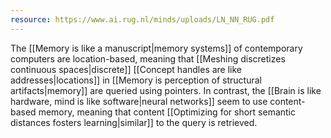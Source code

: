 ```yaml
---
resource: https://www.ai.rug.nl/minds/uploads/LN_NN_RUG.pdf
---
```


The [[Memory is like a manuscript|memory systems]] of contemporary computers are location-based, meaning that [[Meshing discretizes continuous spaces|discrete]] [[Concept handles are like addresses|locations]] in [[Memory is perception of structural artifacts|memory]] are queried using pointers. In contrast, the [[Brain is like hardware, mind is like software|neural networks]] seem to use content-based memory, meaning that content [[Optimizing for short semantic distances fosters learning|similar]] to the query is retrieved.